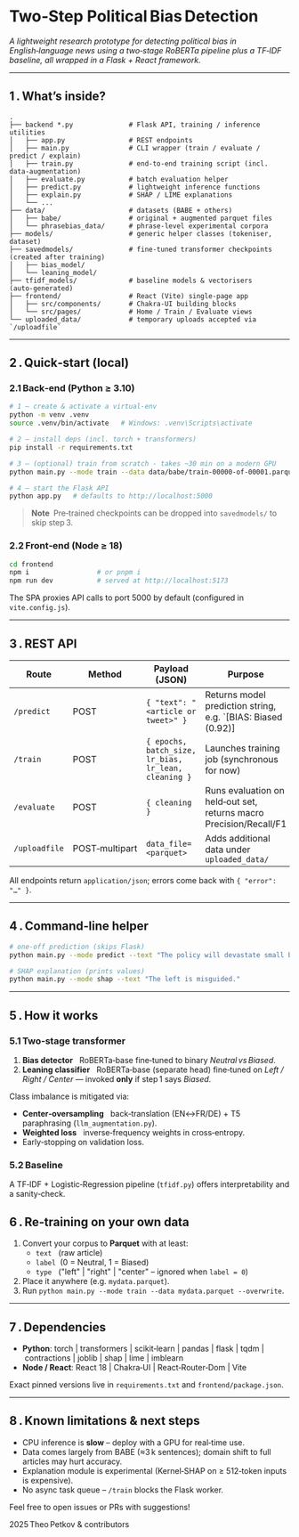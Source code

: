 # Two‑Step Political Bias Detection

*A lightweight research prototype for detecting political bias in English‑language news using a two‑stage RoBERTa pipeline plus a TF‑IDF baseline, all wrapped in a Flask + React framework.*

---

## 1 . What’s inside?

```
.
├── backend *.py              # Flask API, training / inference utilities
│   ├── app.py                # REST endpoints
│   ├── main.py               # CLI wrapper (train / evaluate / predict / explain)
│   ├── train.py              # end‑to‑end training script (incl. data‑augmentation)
│   ├── evaluate.py           # batch evaluation helper
│   ├── predict.py            # lightweight inference functions
│   ├── explain.py            # SHAP / LIME explanations
│   └── ...
├── data/                     # datasets (BABE + others)
│   ├── babe/                 # original + augmented parquet files
│   └── phrasebias_data/      # phrase‑level experimental corpora
├── models/                   # generic helper classes (tokeniser, dataset)
├── savedmodels/              # fine‑tuned transformer checkpoints (created after training)
│   ├── bias_model/
│   └── leaning_model/
├── tfidf_models/             # baseline models & vectorisers (auto‑generated)
├── frontend/                 # React (Vite) single‑page app
│   ├── src/components/       # Chakra‑UI building blocks
│   └── src/pages/            # Home / Train / Evaluate views
└── uploaded_data/            # temporary uploads accepted via `/uploadfile`
```

---

## 2 . Quick‑start (local)

### 2.1 Back‑end (Python ≥ 3.10)

```bash
# 1 — create & activate a virtual‑env
python -m venv .venv
source .venv/bin/activate   # Windows: .venv\Scripts\activate

# 2 — install deps (incl. torch + transformers)
pip install -r requirements.txt

# 3 — (optional) train from scratch ‑ takes ~30 min on a modern GPU
python main.py --mode train --data data/babe/train-00000-of-00001.parquet --epochs 3 --batch_size 8 --cleaning

# 4 — start the Flask API
python app.py   # defaults to http://localhost:5000
```

> **Note** Pre‑trained checkpoints can be dropped into `savedmodels/` to skip step 3.

### 2.2 Front‑end (Node ≥ 18)

```bash
cd frontend
npm i                 # or pnpm i
npm run dev           # served at http://localhost:5173
```
The SPA proxies API calls to port 5000 by default (configured in `vite.config.js`).

---

## 3 . REST API

| Route | Method | Payload (JSON) | Purpose |
|-------|--------|----------------|---------|
| `/predict` | POST | `{ "text": "<article or tweet>" }` | Returns model prediction string, e.g. `[BIAS: Biased (0.92)] | [LEANING: Left (0.71)]` |
| `/train` | POST | `{ epochs, batch_size, lr_bias, lr_lean, cleaning }` | Launches training job (synchronous for now) |
| `/evaluate` | POST | `{ cleaning }` | Runs evaluation on held‑out set, returns macro Precision/Recall/F1 |
| `/uploadfile` | POST‑multipart | `data_file=<parquet>` | Adds additional data under `uploaded_data/` |

All endpoints return `application/json`; errors come back with `{ "error": "…" }`.

---

## 4 . Command‑line helper

```bash
# one‑off prediction (skips Flask)
python main.py --mode predict --text "The policy will devastate small businesses."

# SHAP explanation (prints values)
python main.py --mode shap --text "The left is misguided."
```

---

## 5 . How it works

### 5.1 Two‑stage transformer
1. **Bias detector**   RoBERTa‑base fine‑tuned to binary *Neutral vs Biased*.
2. **Leaning classifier**   RoBERTa‑base (separate head) fine‑tuned on *Left / Right / Center* — invoked **only** if step 1 says *Biased*.

Class imbalance is mitigated via:
* **Center‑oversampling**   back‑translation (EN↔FR/DE) + T5 paraphrasing (`llm_augmentation.py`).
* **Weighted loss**   inverse‑frequency weights in cross‑entropy.
* Early‑stopping on validation loss.

### 5.2 Baseline
A TF‑IDF + Logistic‑Regression pipeline (`tfidf.py`) offers interpretability and a sanity‑check.


## 6 . Re‑training on your own data

1. Convert your corpus to **Parquet** with at least:
   * `text`   (raw article)
   * `label`  (0 = Neutral, 1 = Biased)
   * `type`   ("left" | "right" | "center" – ignored when `label = 0`)
2. Place it anywhere (e.g. `mydata.parquet`).
3. Run `python main.py --mode train --data mydata.parquet --overwrite`.

---

## 7 . Dependencies

* **Python**: torch | transformers | scikit‑learn | pandas | flask | tqdm | contractions | joblib | shap | lime | imblearn
* **Node / React**: React 18 | Chakra‑UI | React‑Router‑Dom | Vite

Exact pinned versions live in `requirements.txt` and `frontend/package.json`.

---

## 8 . Known limitations & next steps

* CPU inference is **slow** – deploy with a GPU for real‑time use.
* Data comes largely from BABE (≈3 k sentences); domain shift to full articles may hurt accuracy.
* Explanation module is experimental (Kernel‑SHAP on ≥ 512‑token inputs is expensive).
* No async task queue – `/train` blocks the Flask worker.

Feel free to open issues or PRs with suggestions!

2025 Theo Petkov & contributors

